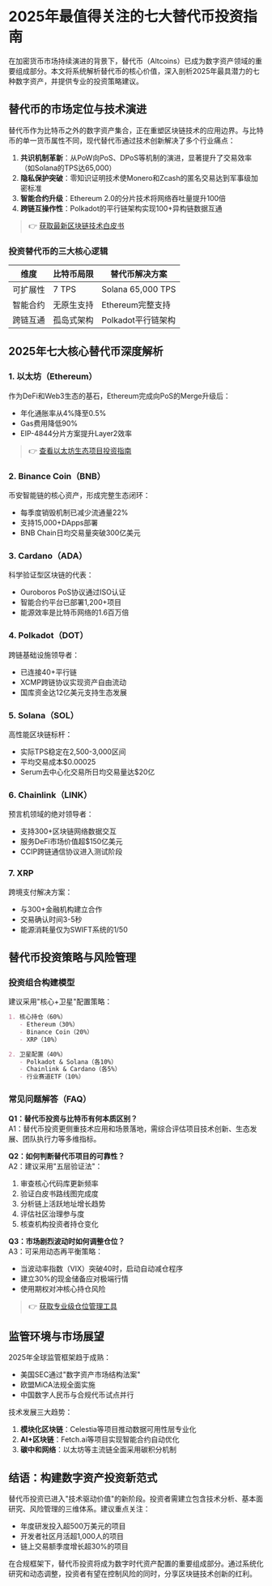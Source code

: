 # 2025年最值得关注的七大替代币投资指南

在加密货币市场持续演进的背景下，替代币（Altcoins）已成为数字资产领域的重要组成部分。本文将系统解析替代币的核心价值，深入剖析2025年最具潜力的七种数字资产，并提供专业的投资策略建议。

## 替代币的市场定位与技术演进

替代币作为比特币之外的数字资产集合，正在重塑区块链技术的应用边界。与比特币的单一货币属性不同，现代替代币通过技术创新解决了多个行业痛点：

1. **共识机制革新**：从PoW向PoS、DPoS等机制的演进，显著提升了交易效率（如Solana的TPS达65,000）
2. **隐私保护突破**：零知识证明技术使Monero和Zcash的匿名交易达到军事级加密标准
3. **智能合约升级**：Ethereum 2.0的分片技术将网络吞吐量提升100倍
4. **跨链互操作性**：Polkadot的平行链架构实现100+异构链数据互通

> 👉 [获取最新区块链技术白皮书](https://bit.ly/okx_welcome)

### 投资替代币的三大核心逻辑
| 维度        | 比特币局限         | 替代币解决方案         |
|-------------|--------------------|------------------------|
| 可扩展性    | 7 TPS              | Solana 65,000 TPS      |
| 智能合约    | 无原生支持         | Ethereum完整支持       |
| 跨链互通    | 孤岛式架构         | Polkadot平行链架构     |

## 2025年七大核心替代币深度解析

### 1. 以太坊（Ethereum）
作为DeFi和Web3生态的基石，Ethereum完成向PoS的Merge升级后：
- 年化通胀率从4%降至0.5%
- Gas费用降低90%
- EIP-4844分片方案提升Layer2效率

> 👉 [查看以太坊生态项目投资指南](https://bit.ly/okx_welcome)

### 2. Binance Coin（BNB）
币安智能链的核心资产，形成完整生态闭环：
- 每季度销毁机制已减少流通量22%
- 支持15,000+DApps部署
- BNB Chain日均交易量突破300亿美元

### 3. Cardano（ADA）
科学验证型区块链的代表：
- Ouroboros PoS协议通过ISO认证
- 智能合约平台已部署1,200+项目
- 能源效率是比特币网络的1.6百万倍

### 4. Polkadot（DOT）
跨链基础设施领导者：
- 已连接40+平行链
- XCMP跨链协议实现资产自由流动
- 国库资金达12亿美元支持生态发展

### 5. Solana（SOL）
高性能区块链标杆：
- 实际TPS稳定在2,500-3,000区间
- 平均交易成本$0.00025
- Serum去中心化交易所日均交易量达$20亿

### 6. Chainlink（LINK）
预言机领域的绝对领导者：
- 支持300+区块链网络数据交互
- 服务DeFi市场价值超$150亿美元
- CCIP跨链通信协议进入测试阶段

### 7. XRP
跨境支付解决方案：
- 与300+金融机构建立合作
- 交易确认时间3-5秒
- 能源消耗量仅为SWIFT系统的1/50

## 替代币投资策略与风险管理

### 投资组合构建模型
建议采用"核心+卫星"配置策略：
```markdown
1. 核心持仓（60%）
   - Ethereum（30%）
   - Binance Coin（20%）
   - XRP（10%）

2. 卫星配置（40%）
   - Polkadot & Solana（各10%）
   - Chainlink & Cardano（各5%）
   - 行业赛道ETF（10%）
```

### 常见问题解答（FAQ）

**Q1：替代币投资与比特币有何本质区别？**  
A1：替代币投资更侧重技术应用和场景落地，需综合评估项目技术创新、生态发展、团队执行力等多维指标。

**Q2：如何判断替代币项目的可靠性？**  
A2：建议采用"五层验证法"：
1. 审查核心代码库更新频率
2. 验证白皮书路线图完成度
3. 分析链上活跃地址增长趋势
4. 评估社区治理参与度
5. 核查机构投资者持仓变化

**Q3：市场剧烈波动时如何调整仓位？**  
A3：可采用动态再平衡策略：
- 当波动率指数（VIX）突破40时，启动自动减仓程序
- 建立30%的现金储备应对极端行情
- 使用期权对冲核心持仓风险

> 👉 [获取专业级仓位管理工具](https://bit.ly/okx_welcome)

## 监管环境与市场展望

2025年全球监管框架趋于成熟：
- 美国SEC通过"数字资产市场结构法案"
- 欧盟MiCA法规全面实施
- 中国数字人民币与合规代币试点并行

技术发展三大趋势：
1. **模块化区块链**：Celestia等项目推动数据可用性层专业化
2. **AI+区块链**：Fetch.ai等项目实现智能合约自动优化
3. **碳中和网络**：以太坊等主流链全面采用碳积分机制

## 结语：构建数字资产投资新范式

替代币投资已进入"技术驱动价值"的新阶段。投资者需建立包含技术分析、基本面研究、风险管理的三维体系。建议重点关注：
- 年度研发投入超500万美元的项目
- 开发者社区月活超1,000人的项目
- 链上交易额季度增长超30%的项目

在合规框架下，替代币投资将成为数字时代资产配置的重要组成部分。通过系统化研究和动态调整，投资者有望在控制风险的同时，分享区块链技术创新的红利。